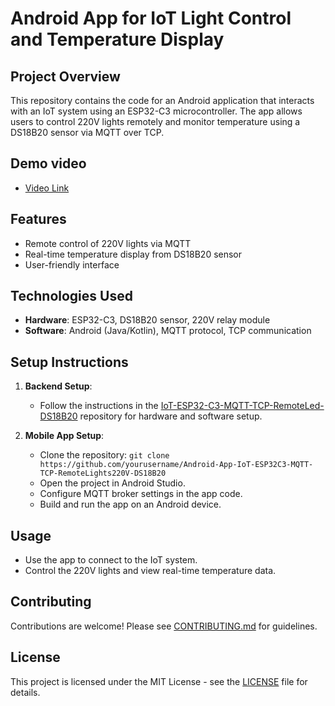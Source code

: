 # Android App for IoT Light Control and Temperature Display
## Project Overview
This repository contains the code for an Android application that interacts with an IoT system using an ESP32-C3 microcontroller. The app allows users to control 220V lights remotely and monitor temperature using a DS18B20 sensor via MQTT over TCP.

## Demo video
- [Video Link](https://24ffdk-my.sharepoint.com/:v:/g/personal/toan5tb1drivedev_24ffdk_onmicrosoft_com/EdekrNNiyAdAr4RuuM1K9csBAXf8sxO2ubKTF2UoG07UlA?e=lwrZPB) 

## Features
- Remote control of 220V lights via MQTT
- Real-time temperature display from DS18B20 sensor
- User-friendly interface

## Technologies Used
- **Hardware**: ESP32-C3, DS18B20 sensor, 220V relay module
- **Software**: Android (Java/Kotlin), MQTT protocol, TCP communication

## Setup Instructions
1. **Backend Setup**:
   - Follow the instructions in the [IoT-ESP32-C3-MQTT-TCP-RemoteLed-DS18B20](https://github.com/yourusername/IoT-ESP32-C3-MQTT-TCP-RemoteLed-DS18B20) repository for hardware and software setup.

2. **Mobile App Setup**:
   - Clone the repository: `git clone https://github.com/yourusername/Android-App-IoT-ESP32C3-MQTT-TCP-RemoteLights220V-DS18B20`
   - Open the project in Android Studio.
   - Configure MQTT broker settings in the app code.
   - Build and run the app on an Android device.

## Usage
- Use the app to connect to the IoT system.
- Control the 220V lights and view real-time temperature data.

## Contributing
Contributions are welcome! Please see [CONTRIBUTING.md](CONTRIBUTING.md) for guidelines.

## License
This project is licensed under the MIT License - see the [LICENSE](LICENSE) file for details.
